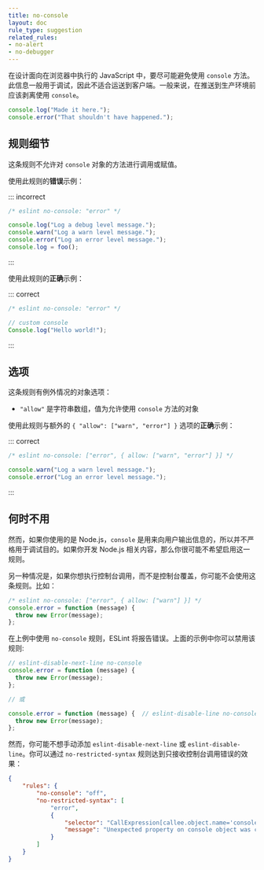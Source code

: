 ```yaml
---
title: no-console
layout: doc
rule_type: suggestion
related_rules:
- no-alert
- no-debugger
---
```


在设计面向在浏览器中执行的 JavaScript 中，要尽可能避免使用 `console` 方法。此信息一般用于调试，因此不适合运送到客户端。一般来说，在推送到生产环境前应该剥离使用 `console`。

```js
console.log("Made it here.");
console.error("That shouldn't have happened.");
```

## 规则细节

这条规则不允许对 `console` 对象的方法进行调用或赋值。

使用此规则的**错误**示例：

::: incorrect

```js
/* eslint no-console: "error" */

console.log("Log a debug level message.");
console.warn("Log a warn level message.");
console.error("Log an error level message.");
console.log = foo();
```

:::

使用此规则的**正确**示例：

::: correct

```js
/* eslint no-console: "error" */

// custom console
Console.log("Hello world!");
```

:::

## 选项

这条规则有例外情况的对象选项：

* `"allow"` 是字符串数组，值为允许使用 `console` 方法的对象

使用此规则与额外的 `{ "allow": ["warn", "error"] }` 选项的**正确**示例：

::: correct

```js
/* eslint no-console: ["error", { allow: ["warn", "error"] }] */

console.warn("Log a warn level message.");
console.error("Log an error level message.");
```

:::

## 何时不用

然而，如果你使用的是 Node.js，`console` 是用来向用户输出信息的，所以并不严格用于调试目的。如果你开发 Node.js 相关内容，那么你很可能不希望启用这一规则。

另一种情况是，如果你想执行控制台调用，而不是控制台覆盖，你可能不会使用这条规则。比如：

```js
/* eslint no-console: ["error", { allow: ["warn"] }] */
console.error = function (message) {
  throw new Error(message);
};
```

在上例中使用 `no-console` 规则，ESLint 将报告错误。上面的示例中你可以禁用该规则:

```js
// eslint-disable-next-line no-console
console.error = function (message) {
  throw new Error(message);
};

// 或

console.error = function (message) {  // eslint-disable-line no-console
  throw new Error(message);
};
```

然而，你可能不想手动添加 `eslint-disable-next-line` 或 `eslint-disable-line`。你可以通过 `no-restricted-syntax` 规则达到只接收控制台调用错误的效果：

```json
{
    "rules": {
        "no-console": "off",
        "no-restricted-syntax": [
            "error",
            {
                "selector": "CallExpression[callee.object.name='console'][callee.property.name!=/^(log|warn|error|info|trace)$/]",
                "message": "Unexpected property on console object was called"
            }
        ]
    }
}
```
